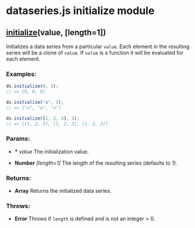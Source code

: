 

# dataseries.js initialize module

## <a name="wiki-initialize" href="#">initialize</a>(value, [length=1])

Initializes a data series from a particular `value`.
Each element in the resulting series will be a clone of `value`.
If `value` is a function it will be evaluated for each element.

### Examples:

```javascript
ds.initialize(0, 3);
// => [0, 0, 0]

ds.initialize("a", 3);
// => ["a", "a", "a"]

ds.initialize([1, 2, 3], 3);
// => [[1, 2, 3], [1, 2, 3], [1, 2, 3]]
```

### Params:

* **\*** *value* The initialization value.

* **Number** *[length=1]* The length of the resulting series (defaults to 1).

### Returns:

* **Array** Returns the initialized data series.

### Throws:

* **Error** Throws if `length` is defined and is not an integer > 0.
